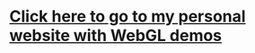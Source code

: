 # [Click here to go to my personal website with WebGL demos](https://yrcloud.github.io/Personal_Website_WebGLDemos/site/)
